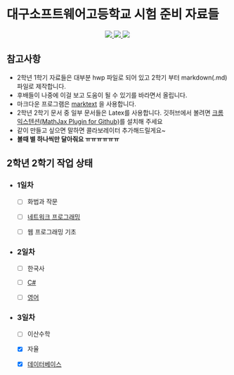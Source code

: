 # 대구소프트웨어고등학교 시험 준비 자료들
<p align="center">
  <a href="http://www.dgsw.hs.kr/index.do">
    <img src="https://img.shields.io/badge/School-%EB%8C%80%EA%B5%AC%EC%86%8C%ED%94%84%ED%8A%B8%EC%9B%A8%EC%96%B4%EA%B3%A0%EB%93%B1%ED%95%99%EA%B5%90-brightgreen.svg?longCache=true&style=flat-square">
  </a>
  <a href="/graphs/contributors">
    <img src="https://img.shields.io/github/contributors/tbvjaos510/DGSW-Exam.svg?longCache=true&style=flat-square">
  </a>
  <img src="https://img.shields.io/github/stars/tbvjaos510/DGSW-Exam.svg?longCache=true&style=flat-square">
  
</p>

## 참고사항

* 2학년 1학기 자료들은 대부분 hwp 파일로 되어 있고 2학기 부터 markdown(.md)파일로 제작합니다.
* 후배들이 나중에 이걸 보고 도움이 될 수 있기를 바라면서 올립니다.
* 마크다운 프로그램은 [marktext](https://github.com/marktext/marktext) 을 사용합니다.
* 2학년 2학기 문서 중 일부 문서들은 Latex를 사용합니다. 깃허브에서 볼려면 [크롬 익스텐션(MathJax Plugin for Github)](https://chrome.google.com/webstore/detail/mathjax-plugin-for-github/ioemnmodlmafdkllaclgeombjnmnbima)를 설치해 주세요
* 같이 만들고 싶으면 말하면 콜라보레이터 추가해드릴게요~
* **볼때 별 하나씩만 달아줘요 ㅠㅠㅠㅠㅠㅠ**

## 2학년 2학기 작업 상태

- ### 1일차

  - [ ] 화법과 작문

  - [ ] [네트워크 프로그래밍](https://github.com/tbvjaos510/DGSW-Exam/tree/master/2%ED%95%99%EB%85%84%202%ED%95%99%EA%B8%B0%20%EA%B8%B0%EB%A7%90/%EB%84%A4%ED%8A%B8%EC%9B%8C%ED%81%AC)

  - [ ] 웹 프로그래밍 기초

- ### 2일차

  - [ ] 한국사

  - [ ] [C#](https://github.com/tbvjaos510/DGSW-Exam/tree/master/2%ED%95%99%EB%85%84%202%ED%95%99%EA%B8%B0%20%EA%B8%B0%EB%A7%90/CSharp)

  - [ ] [영어](https://github.com/tbvjaos510/DGSW-Exam/tree/master/2%ED%95%99%EB%85%84%202%ED%95%99%EA%B8%B0%20%EA%B8%B0%EB%A7%90/English)

- ### 3일차

  - [ ] 이산수학

  - [x] 자율

  - [x] [데이터베이스](https://github.com/tbvjaos510/DGSW-Exam/blob/master/2%ED%95%99%EB%85%84%202%ED%95%99%EA%B8%B0%20%EA%B8%B0%EB%A7%90/DB)
